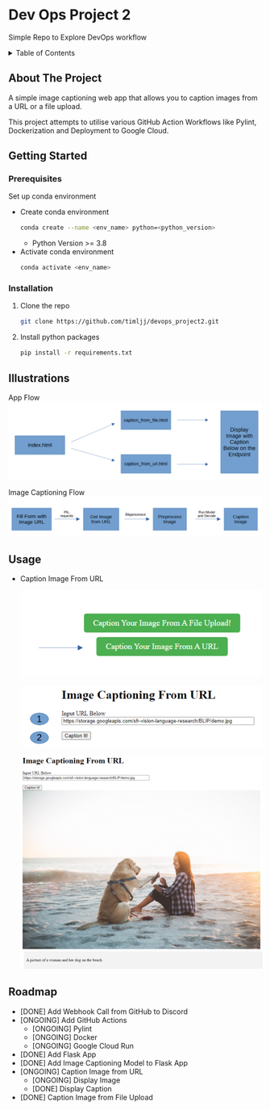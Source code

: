 # Dev Ops Project 2
Simple Repo to Explore DevOps workflow


<!-- Improved compatibility of back to top link: See: https://github.com/othneildrew/Best-README-Template/pull/73 -->


<!-- PROJECT SHIELDS -->
<!--
*** I'm using markdown "reference style" links for readability.
*** Reference links are enclosed in brackets [ ] instead of parentheses ( ).
*** See the bottom of this document for the declaration of the reference variables
*** for contributors-url, forks-url, etc. This is an optional, concise syntax you may use.
*** https://www.markdownguide.org/basic-syntax/#reference-style-links
-->


<!-- TABLE OF CONTENTS -->
<details>
  <summary>Table of Contents</summary>
  <ol>
    <li>
      <a href="#about-the-project">About The Project</a>
    </li>
    <li>
      <a href="#getting-started">Getting Started</a>
      <ul>
        <li><a href="#prerequisites">Prerequisites</a></li>
        <li><a href="#installation">Installation</a></li>
      </ul>
    </li>
    <li><a href="#illustrations">Illustrations</a></li>
    <li><a href="#usage">Usage</a></li>
    <li><a href="#roadmap">Roadmap</a></li>
  </ol>
</details>



<!-- ABOUT THE PROJECT -->
## About The Project


A simple image captioning web app that allows you to caption images from a URL or a file upload. 

This project attempts to utilise various GitHub Action Workflows like Pylint, Dockerization and Deployment to Google Cloud.



<!-- GETTING STARTED -->
## Getting Started

### Prerequisites

Set up conda environment
* Create conda environment
  ```sh
  conda create --name <env_name> python=<python_version>
  ```
  * Python Version >= 3.8
* Activate conda environment
  ```sh
  conda activate <env_name>
  ```

### Installation

1. Clone the repo
   ```sh
   git clone https://github.com/timljj/devops_project2.git
   ```
3. Install python packages
   ```sh
   pip install -r requirements.txt
   ```

<!-- Diagrams to Illustrate How the App Works -->
## Illustrations

App Flow
![image info](https://github.com/timljj/devops_project2/blob/main/static/app_flow.PNG)

Image Captioning Flow
![image info](https://github.com/timljj/devops_project2/blob/main/static/image_captioning_flow.PNG)

<!-- USAGE EXAMPLES -->
## Usage

* Caption Image From URL
  
  ![image info](https://github.com/timljj/devops_project2/blob/main/static/front_page.PNG)
  
  
  ![image info](https://github.com/timljj/devops_project2/blob/main/static/caption_from_url.PNG)


  ![image info](https://github.com/timljj/devops_project2/blob/main/static/caption_url_result.PNG)

<!-- ROADMAP -->
## Roadmap

- [DONE] Add Webhook Call from GitHub to Discord 
- [ONGOING] Add GitHub Actions
    - [ONGOING] Pylint
    - [ONGOING] Docker
    - [ONGOING] Google Cloud Run
- [DONE] Add Flask App
- [DONE] Add Image Captioning Model to Flask App
- [ONGOING] Caption Image from URL
  - [ONGOING] Display Image
  - [DONE] Display Caption
- [DONE] Caption Image from File Upload
